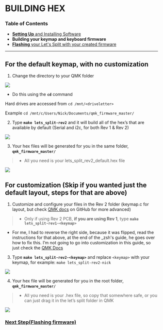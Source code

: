 # BUILDING HEX

### Table of Contents

- [**Setting Up** and Installing Software](https://github.com/CampAsAChamp/LetsSplitWindowsGuide/blob/master/Setting%20Up.md)
- **Building your keymap and keyboard firmware**
- [**Flashing** your Let's Split with your created firmware](https://github.com/CampAsAChamp/LetsSplitWindowsGuide/blob/master/Flashing%20Firmware.md)

---

## For the default keymap, with no customization

1) Change the directory to your QMK folder 

![](https://i.imgur.com/Yolz2bJ.png)

* Do this using the **`cd`** command 

Hard drives are accessed from `cd /mnt/<driveletter>`

Example `cd /mnt/c/Users/Nick/Documents/qmk_firmware_master/`

2) Type **`make lets_split-rev2`** and it will build all of the hex’s that are available by default (Serial and i2c, for both Rev 1 & Rev 2) 

![](https://i.imgur.com/RjoqLap.png)

3) Your hex files will be generated for you in the same folder, **`qmk_firmware_master/`**	 	

> * All you need is your lets_split_rev2_default.hex file 

![](https://i.imgur.com/ProrlQZ.png)

## For customization (Skip if you wanted just the default layout, steps for that are above)

1) Customize and configure your files in the Rev 2 folder (keymap.c for layout, but check [QMK docs](https://docs.qmk.fm) on GitHub for more advanced)

> * Only if using Rev 2 PCB, **if you are using Rev 1**, type **`make lets_split-rev1-<keymap>`**

* For me, I had to reverse the right side, because it was flipped, read the instructions for that above, at the end of the _zsh's guide, he goes over how to fix this. I’m not going to go into customization in this guide, so just check the [QMK Docs](https://docs.qmk.fm)

3) Type **`make lets_split-rev2-<keymap>`** and replace `<keymap>` with your keymap, for example: `make lets_split-rev2-nick`

![](https://i.imgur.com/6wbxeEX.png)

4) Your hex file will be generated for you in the root folder, **`qmk_firmware_master/`**

> * All you need is your .hex file, so copy that somewhere safe, or you can just drag it in the let’s split folder in QMK 

![](https://i.imgur.com/Fo7NaHA.png)

### [Next Step(Flashing firmware)](https://github.com/CampAsAChamp/LetsSplitWindowsGuide/blob/master/Flashing%20Firmware.md)
